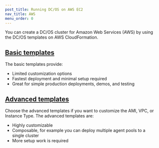 ```yaml
---
post_title: Running DC/OS on AWS EC2
nav_title: AWS
menu_order: 0
---
```


You can create a DC/OS cluster for Amazon Web Services (AWS) by using the DC/OS templates on AWS CloudFormation.

## [Basic templates](/docs/1.9/installing/cloud/aws/basic/)
The basic templates provide:

* Limited customization options
* Fastest deployment and minimal setup required
* Great for simple production deployments, demos, and testing

## [Advanced templates](/docs/1.9/installing/cloud/aws/advanced/)
Choose the advanced templates if you want to customize the AMI, VPC, or Instance Type. The advanced templates are:

* Highly customizable
* Composable, for example you can deploy multiple agent pools to a single cluster
* More setup work is required